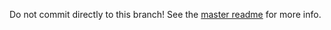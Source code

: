 Do not commit directly to this branch! See the [master readme](https://github.com/acmutd/hackutd-site#deployment) for more info.